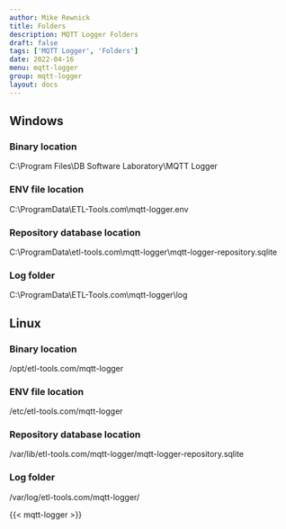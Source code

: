 ```yaml
---
author: Mike Rewnick
title: Folders
description: MQTT Logger Folders
draft: false
tags: ['MQTT Logger', 'Folders']
date: 2022-04-16
menu: mqtt-logger
group: mqtt-logger
layout: docs
---
```


## Windows

### Binary location

C:\Program Files\DB Software Laboratory\MQTT Logger

### ENV file location

C:\ProgramData\ETL-Tools.com\mqtt-logger\.env

### Repository database location

C:\ProgramData\etl-tools.com\mqtt-logger\mqtt-logger-repository.sqlite

### Log folder

C:\ProgramData\ETL-Tools.com\mqtt-logger\log

## Linux

### Binary location

/opt/etl-tools.com/mqtt-logger

### ENV file location

/etc/etl-tools.com/mqtt-logger

### Repository database location

/var/lib/etl-tools.com/mqtt-logger/mqtt-logger-repository.sqlite

### Log folder

/var/log/etl-tools.com/mqtt-logger/

{{< mqtt-logger >}}
